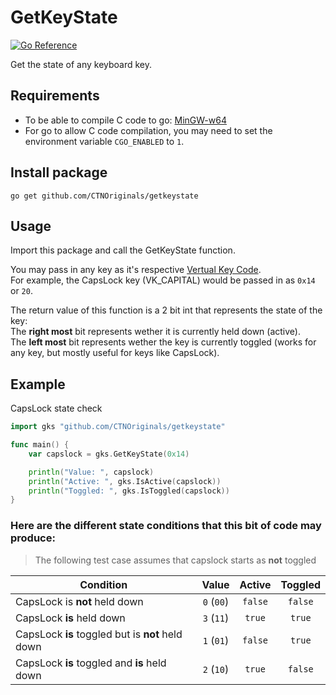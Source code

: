 # GetKeyState

<a href="https://pkg.go.dev/github.com/CTNOriginals/getkeystate#section-sourcefiles">
    <img src="https://pkg.go.dev/badge/github.com/CTNOriginals/getkeystate#section-sourcefiles.svg" alt="Go Reference">
</a>

Get the state of any keyboard key.

## Requirements

- To be able to compile C code to go: [MinGW-w64](https://sourceforge.net/projects/mingw-w64/files/mingw-w64/mingw-w64-release/)
- For go to allow C code compilation, you may need to set the environment variable `CGO_ENABLED` to `1`.

## Install package

```
go get github.com/CTNOriginals/getkeystate
```

## Usage

Import this package and call the GetKeyState function.

You may pass in any key as it's respective [Vertual Key Code](https://learn.microsoft.com/en-us/windows/win32/inputdev/virtual-key-codes).<br>
For example, the CapsLock key (VK_CAPITAL) would be passed in as `0x14` or `20`.

The return value of this function is a 2 bit int that represents the state of the key:<br>
The __right most__ bit represents wether it is currently held down (active).<br>
The __left most__ bit represents wether the key is currently toggled (works for any key, but mostly useful for keys like CapsLock).<br>

## Example

CapsLock state check
```go
import gks "github.com/CTNOriginals/getkeystate"

func main() {
	var capslock = gks.GetKeyState(0x14)

	println("Value: ", capslock)
	println("Active: ", gks.IsActive(capslock))
	println("Toggled: ", gks.IsToggled(capslock))
}
```

### Here are the different state conditions that this bit of code may produce:

> The following test case assumes that capslock starts as __not__ toggled

|Condition|Value|Active|Toggled|
|---------|:---:|:----:|:-----:|
|CapsLock is __not__ held down|`0` (`00`)|`false`|`false`|
|CapsLock __is__ held down|`3` (`11`)|`true`|`true`|
|CapsLock __is__ toggled but is __not__ held down|`1` (`01`)|`false`|`true`|
|CapsLock __is__ toggled and __is__ held down|`2` (`10`)|`true`|`false`|
